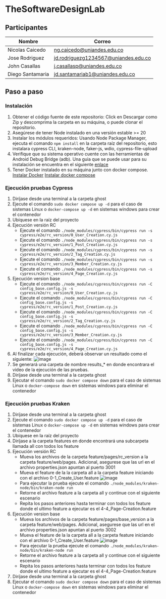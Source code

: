 # TheSoftwareDesignLab

## Participantes
Nombre | Correo
-------|--------
Nicolas Caicedo | ng.caicedo@uniandes.edu.co
Jose Rodriguez | jd.rodriguezg1234567@uniandes.edu.co
John Casallas | j.casallasp@uniandes.edu.co
Diego Santamaria | jd.santamariab1@uniandes.edu.co

## Paso a paso
### Instalación

  1. Obtener el código fuente de este repositorio: Click en Descargar como Zip y descomprima la carpeta en su máquina, o puede clonar el repositorio.
  2. Asegúrese de tener Node instalado en una versión estable >= 20
  3. Instalar los módulos requeridos: Usando Node Package Manager, ejecuta el comando `npm install` en la carpeta raíz del repositorio, esto instalara cypress CLI, kraken-node, faker-js, wdio, cypress-file-upload
  4. Verifique que su sistema operativo cuente con las herramientas de Android Debug Bridge (adb). Una guia que se puede usar para su instalación se encuentra en el siguiente [enlace](https://www.xda-developers.com/install-adb-windows-macos-linux/)
  5. Tener Docker instalado en su máquina junto con docker compose. [Instalar Docker](https://docs.docker.com/engine/install/) [Instalar docker compose](https://docs.docker.com/compose/install/)


### Ejecución pruebas Cypress
  1. Diríjase desde una terminal a la carpeta ghost
  2. Ejecute el comando `sudo docker compose up -d` para el caso de sistemas Linux o `docker-compose up -d` en sistemas windows para crear el contenedor
  3. Ubíquese en la raíz del proyecto
  4. Ejecución versión RC
      * Ejecute el comando `./node_modules/cypress/bin/cypress run -s cypress/e2e/rc_version/0_User_Creation.cy.js`
      * Ejecute el comando `./node_modules/cypress/bin/cypress run -s cypress/e2e/rc_version/1_Post_Creation.cy.js`
      * Ejecute el comando `./node_modules/cypress/bin/cypress run -s cypress/e2e/rc_version/2_Tag_Creation.cy.js`
      * Ejecute el comando `./node_modules/cypress/bin/cypress run -s cypress/e2e/rc_version/3_Member_Creation.cy.js`
      * Ejecute el comando `./node_modules/cypress/bin/cypress run -s cypress/e2e/rc_version/4_Page_Creation.cy.js`
  5. Ejecución version base
      * Ejecute el comando `./node_modules/cypress/bin/cypress run -C config_base.config.js -s cypress/e2e/rc_version/0_User_Creation.cy.js`
      * Ejecute el comando `./node_modules/cypress/bin/cypress run -C config_base.config.js -s cypress/e2e/rc_version/1_Post_Creation.cy.js`
      * Ejecute el comando `./node_modules/cypress/bin/cypress run -C config_base.config.js -s cypress/e2e/rc_version/2_Tag_Creation.cy.js`
      * Ejecute el comando `./node_modules/cypress/bin/cypress run -C config_base.config.js -s cypress/e2e/rc_version/3_Member_Creation.cy.js`
      * Ejecute el comando `./node_modules/cypress/bin/cypress run -C config_base.config.js -s cypress/e2e/rc_version/4_Page_Creation.cy.js`
  7. Al finalizar cada ejecución, deberá observar un resultado como el siguiente: ![image](https://github.com/user-attachments/assets/fe9646c4-e495-47c3-a910-5ed70b93968e)
  8. Se generará una carpeta de nombre results_* en donde encontrara el video de la ejecución de las pruebas.
  9. Diríjase desde una terminal a la carpeta ghost
  10. Ejecutar el comando `sudo docker compose down` para el caso de sistemas Linux o `docker-compose down` en sistemas windows para eliminar el contenedor


### Ejecución pruebas Kraken

  1. Diríjase desde una terminal a la carpeta ghost
  2. Ejecute el comando `sudo docker compose up -d` para el caso de sistemas Linux o `docker-compose up -d` en sistemas windows para crear el contenedor
  3. Ubíquese en la raíz del proyecto
  4. Diríjase a la carpeta features en donde encontrará una subcarpeta llamada all con todos los feature
  5. Ejecución versión RC
     * Mueva los archivos de la carpeta feature/pages/rc_version a la carpeta feature/web/pages. Adicional, asegurese que las url en el archivo properties.json apuntan al puerto 3001
     * Mueva el feature de la la carpeta all a la carpeta feature iniciando con el archivo 0-1_Create_User.feature ![image](https://github.com/user-attachments/assets/0ee7a318-7332-47f1-b9ae-50aeeaa4427f)
     * Para ejecutar la prueba ejecute el comando `./node_modules/kraken-node/bin/kraken-node run`
     * Retorne el archivo feature a la carpeta all y continue con el siguiente escenario
     * Repita los pasos anteriores hasta terminar con todos los feature donde el ultimo feature a ejecutar es el 4-4_Page-Creation.feature
  5. Ejecución version base
     * Mueva los archivos de la carpeta feature/pages/base_version a la carpeta feature/web/pages. Adicional, asegurese que las url en el archivo properties.json apuntan al puerto 3002
     * Mueva el feature de la la carpeta all a la carpeta feature iniciando con el archivo 0-1_Create_User.feature ![image](https://github.com/user-attachments/assets/0ee7a318-7332-47f1-b9ae-50aeeaa4427f)
     * Para ejecutar la prueba ejecute el comando `./node_modules/kraken-node/bin/kraken-node run`
     * Retorne el archivo feature a la carpeta all y continue con el siguiente escenario
     * Repita los pasos anteriores hasta terminar con todos los feature donde el ultimo feature a ejecutar es el 4-4_Page-Creation.feature
  11. Diríjase desde una terminal a la carpeta ghost
  12. Ejecutar el comando `sudo docker compose down` para el caso de sistemas Linux o `docker-compose down` en sistemas windows para eliminar el contenedor
